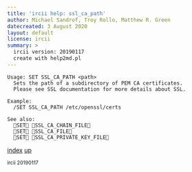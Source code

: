 ```yaml
---
title: 'ircii help: ssl_ca_path'
author: Michael Sandrof, Troy Rollo, Matthew R. Green
datecreated: 3 August 2020
layout: default
license: ircii
summary: >
  ircii version: 20190117
  create with help2md.pl
---
```

```
Usage: SET SSL_CA_PATH <path>
  Sets the path of a subdirectory of PEM CA certificates.
  Please see SSL documentation for more details about SSL.

Example:
  /SET SSL_CA_PATH /etc/openssl/certs

See also:
  SET SSL_CA_CHAIN_FILE
  SET SSL_CA_FILE
  SET SSL_CA_PRIVATE_KEY_FILE
```

[index](index.html)
[up](..)

<small> ircii 20190117 </small>
